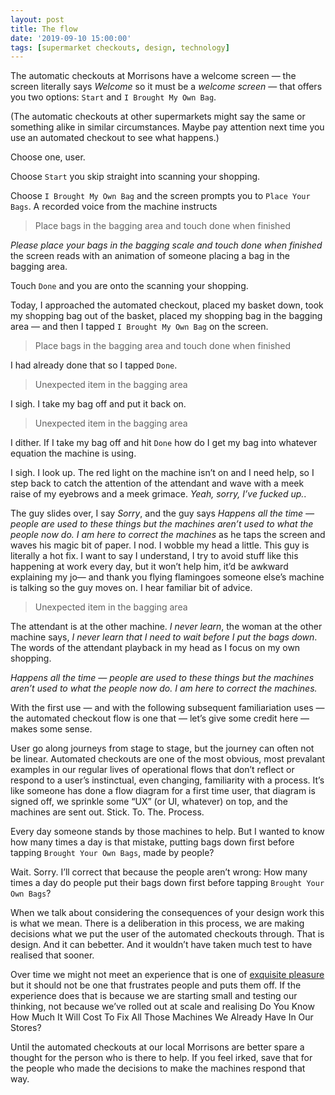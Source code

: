 ```yaml
---
layout: post
title: The flow
date: '2019-09-10 15:00:00'
tags: [supermarket checkouts, design, technology]
---
```

The automatic checkouts at Morrisons have a welcome screen — the screen literally says _Welcome_ so it must be a _welcome screen_ — that offers you two options: `Start` and `I Brought My Own Bag`.

(The automatic checkouts at other supermarkets might say the same or something alike in similar circumstances. Maybe pay attention next time you use an automated checkout to see what happens.)

Choose one, user.

Choose `Start` you skip straight into scanning your shopping.

Choose `I Brought My Own Bag` and the screen prompts you to `Place Your Bags`. A recorded voice from the machine instructs

>Place bags in the bagging area and touch done when finished

_Please place your bags in the bagging scale and touch done when finished_ the screen reads with an animation of someone placing a bag in the bagging area.

Touch `Done` and you are onto the scanning your shopping.

Today, I approached the automated checkout, placed my basket down, took my shopping bag out of the basket, placed my shopping bag in the bagging area — and then I tapped `I Brought My Own Bag` on the screen.

>Place bags in the bagging area and touch done when finished

I had already done that so I tapped `Done`.

> Unexpected item in the bagging area

I sigh. I take my bag off and put it back on.

> Unexpected item in the bagging area

I dither. If I take my bag off and hit `Done` how do I get my bag into whatever equation the machine is using.

I sigh. I look up. The red light on the machine isn’t on and I need help, so I step back to catch the attention of the attendant and wave with a meek raise of my eyebrows and a meek grimace. _Yeah, sorry, I’ve fucked up._.

The guy slides over, I say _Sorry_, and the guy says _Happens all the time — people are used to these things but the machines aren’t used to what the people now do. I am here to correct the machines_ as he taps the screen and waves his magic bit of paper. I nod. I wobble my head a little. This guy is literally a hot fix. I want to say I understand, I try to avoid stuff like this happening at work every day, but it won’t help him, it’d be awkward explaining my jo— and thank you flying flamingoes someone else’s machine is talking so the guy moves on. I hear familiar bit of advice.

> Unexpected item in the bagging area

The attendant is at the other machine. _I never learn_, the woman at the other machine says, _I never learn that I need to wait before I put the bags down_. The words of the attendant playback in my head as I focus on my own shopping.

_Happens all the time — people are used to these things but the machines aren’t used to what the people now do. I am here to correct the machines._

With the first use — and with the following subsequent familiariation uses — the automated checkout flow is one that  — let’s give some credit here — makes some sense.

User go along journeys from stage to stage, but the journey can often not be linear. Automated checkouts are one of the most obvious, most prevalant examples in our regular lives of operational flows that don’t reflect or respond to a user’s instinctual, even changing, familiarity with a process. It’s like someone has done a flow diagram for a first time user, that diagram is signed off, we sprinkle some “UX” (or UI, whatever) on top, and the machines are sent out. Stick. To. The. Process.

Every day someone stands by those machines to help. But I wanted to know how many times a day is that mistake, putting bags down first before tapping `Brought Your Own Bags`, made by people?

Wait. Sorry. I’ll correct that because the people aren’t wrong: How many times a day do people put their bags down first before tapping `Brought Your Own Bags`?

When we talk about considering the consequences of your design work this is what we mean. There is a deliberation in this process, we are making decisions what we put the user of the automated checkouts through. That is design. And it can bebetter. And it wouldn’t have taken much test to have realised that sooner.

Over time we might not meet an experience that is one of [exquisite pleasure](https://www.youtube.com/watch?v=OKu3g757WVc) but it should not be one that frustrates people and puts them off. If the experience does that is because we are starting small and testing our thinking, not because we’ve rolled out at scale and realising Do You Know How Much It Will Cost To Fix All Those Machines We Already Have In Our Stores?

Until the automated checkouts at our local Morrisons are better spare a thought for the person who is there to help. If you feel irked, save that for the people who made the decisions to make the machines respond that way.
